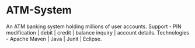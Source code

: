 # ATM-System
An ATM banking system holding millions of user accounts. 
Support - PIN modification | debit | credit | balance inquiry | account details. 
Technologies - Apache Maven | Java | Junit | Eclipse.
